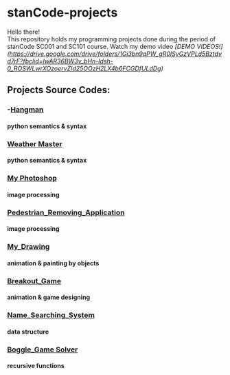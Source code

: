 # stanCode-projects
Hello there!\
This repository holds my programming projects done during the period of stanCode SC001 and SC101 course.
Watch my demo video *[DEMO VIDEOS!] (https://drive.google.com/drive/folders/1Gi3bn9qPW_gR0ISyGzVPLd5Bztdvd7rF?fbclid=IwAR36BW3v_bHn-Idsh-0_ROSWLwrXOzoervZId25OOzH2LX4b6FCGDfULdDg)*

## Projects Source Codes:
### -[Hangman](https://github.com/josephtl/stanCode-projects/tree/main/hangman_game)
  #### python semantics & syntax
### [Weather Master](https://github.com/josephtl/stanCode-projects/tree/main/weather_master)
  #### python semantics & syntax
### [My Photoshop](https://github.com/josephtl/stanCode-projects/tree/main/my_photoshop)
  #### image processing
### [Pedestrian_Removing_Application](https://github.com/josephtl/stanCode-projects/tree/main/pedestrian_removing_application)
  #### image processing
### [My_Drawing](https://github.com/josephtl/stanCode-projects/tree/main/my_drawing)
  #### animation & painting by objects
### [Breakout_Game](https://github.com/josephtl/stanCode-projects/tree/main/breakout_game)
  #### animation & game designing
### [Name_Searching_System](https://github.com/josephtl/stanCode-projects/tree/main/name_searching_system)
  #### data structure
### [Boggle_Game Solver](https://github.com/josephtl/stanCode-projects/tree/main/boggle_game_solver)
  #### recursive functions
